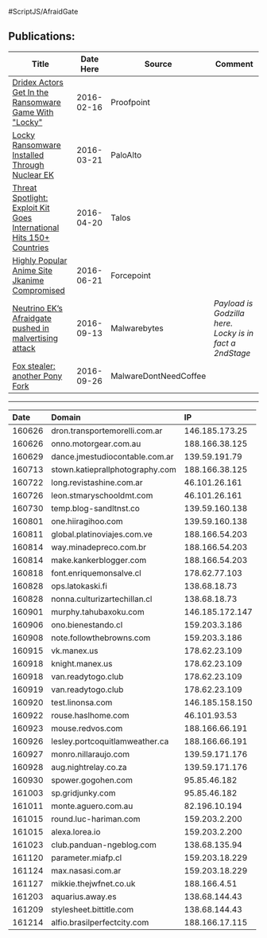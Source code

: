 #ScriptJS/AfraidGate

## __Publications:__
| Title |  Date Here | Source |Comment|
|---|---|---|---|
|[Dridex Actors Get In the Ransomware Game With "Locky"](https://www.proofpoint.com/us/threat-insight/post/Dridex-Actors-Get-In-the-Ransomware-Game-With-Locky)| 2016-02-16 |Proofpoint||
|[Locky Ransomware Installed Through Nuclear EK](http://researchcenter.paloaltonetworks.com/2016/03/locky-ransomware-installed-through-nuclear-ek/)| 2016-03-21 |PaloAlto||
|[Threat Spotlight: Exploit Kit Goes International Hits 150+ Countries](http://blog.talosintel.com/2016/04/nuclear-exposed.html)| 2016-04-20 |Talos||
|[Highly Popular Anime Site Jkanime Compromised](https://blogs.forcepoint.com/security-labs/highly-popular-anime-site-jkanime-compromised-redirecting-users-neutrino-ek)| 2016-06-21 |Forcepoint||
|[Neutrino EK’s Afraidgate pushed in malvertising attack](https://blog.malwarebytes.com/cybercrime/exploits/2016/09/neutrino-eks-afraidgate-pushed-in-malvertising-attack/)| 2016-09-13 |Malwarebytes|*Payload is Godzilla here. Locky is in fact a 2ndStage*|
|[Fox stealer: another Pony Fork](http://malware.dontneedcoffee.com/2016/09/fox-stealer-another-pony-fork.html)| 2016-09-26 |MalwareDontNeedCoffee||
----

| Date |Domain| IP |
| :------- | :---- | :---|
|160626|dron.transportemorelli.com.ar|146.185.173.25|
|160626|onno.motorgear.com.au|188.166.38.125|
|160629|dance.jmestudiocontable.com.ar|139.59.191.79|
|160713|stown.katieprallphotography.com|188.166.38.125|
|160722|long.revistashine.com.ar|46.101.26.161|
|160726|leon.stmaryschooldmt.com|46.101.26.161|
|160730|temp.blog-sandltnst.co|139.59.160.138|
|160801|one.hiiragihoo.com|139.59.160.138|
|160811|global.platinoviajes.com.ve|188.166.54.203|
|160814|way.minadepreco.com.br|188.166.54.203|
|160814|make.kankerblogger.com|188.166.54.203|
|160818|font.enriquemonsalve.cl|178.62.77.103|
|160828|ops.latokaski.fi|138.68.18.73|
|160828|nonna.culturizartechillan.cl|138.68.18.73|
|160901|murphy.tahubaxoku.com|146.185.172.147|
|160906|ono.bienestando.cl|159.203.3.186|
|160908|note.followthebrowns.com|159.203.3.186|
|160915|vk.manex.us|178.62.23.109|
|160918|knight.manex.us|178.62.23.109|
|160918|van.readytogo.club|178.62.23.109|
|160919|van.readytogo.club|178.62.23.109|
|160920|test.linonsa.com|146.185.158.150|
|160922|rouse.haslhome.com|46.101.93.53|
|160923|mouse.redvos.com|188.166.66.191|
|160926|lesley.portcoquitlamweather.ca|188.166.66.191|
|160927|monro.nillaraujo.com|139.59.171.176|
|160928|aug.nightrelay.co.za|139.59.171.176|
|160930|spower.gogohen.com|95.85.46.182|
|161003|sp.gridjunky.com|95.85.46.182|
|161011|monte.aguero.com.au|82.196.10.194|
|161015|round.luc-hariman.com|159.203.2.200|
|161015|alexa.lorea.io|159.203.2.200|
|161023|club.panduan-ngeblog.com|138.68.135.94|
|161120|parameter.miafp.cl|159.203.18.229|
|161124|max.nasasi.com.ar|159.203.18.229|
|161127|mikkie.thejwfnet.co.uk|188.166.4.51|
|161203|aquarius.away.es|138.68.144.43|
|161209|stylesheet.bittitle.com|138.68.144.43|
|161214|alfio.brasilperfectcity.com|﻿188.166.17.115|
